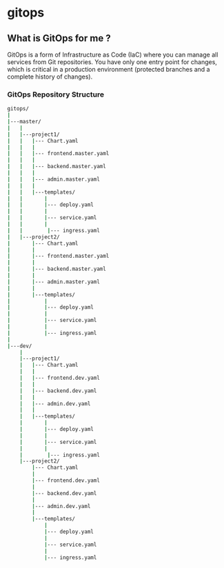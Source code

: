 # gitops
## What is GitOps for me ?
GitOps is a form of Infrastructure as Code (IaC) where you can manage all services from Git repositories. You have only one entry point for changes, which is critical in a production environment (protected branches and a complete history of changes).
### GitOps Repository Structure
```sh
gitops/
|
|---master/
|   |   
|   |---project1/
|   |   |--- Chart.yaml
|   |   |
|   |   |--- frontend.master.yaml
|   |   |    
|   |   |--- backend.master.yaml
|   |   |   
|   |   |--- admin.master.yaml
|   |   |
|   |   |---templates/
|   |       |
|   |       |--- deploy.yaml
|   |       |
|   |       |--- service.yaml
|   |       |
|   |        |--- ingress.yaml
|   |---project2/
|       |--- Chart.yaml
|       |
|       |--- frontend.master.yaml
|       |    
|       |--- backend.master.yaml
|       |   
|       |--- admin.master.yaml
|       |
|       |---templates/
|           |
|           |--- deploy.yaml
|           |
|           |--- service.yaml
|           |
|           |--- ingress.yaml
|
|---dev/
    |   
    |---project1/
    |   |--- Chart.yaml
    |   |
    |   |--- frontend.dev.yaml
    |   |    
    |   |--- backend.dev.yaml
    |   |   
    |   |--- admin.dev.yaml
    |   |
    |   |---templates/
    |       |
    |       |--- deploy.yaml
    |       |
    |       |--- service.yaml
    |       |
    |        |--- ingress.yaml
    |---project2/
        |--- Chart.yaml
        |
        |--- frontend.dev.yaml
        |    
        |--- backend.dev.yaml
        |   
        |--- admin.dev.yaml
        |
        |---templates/
            |
            |--- deploy.yaml
            |
            |--- service.yaml
            |
            |--- ingress.yaml
```
